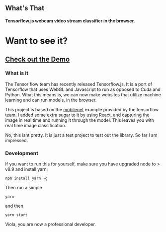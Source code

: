## What's That

#### Tensorflow.js webcam video stream classifier in the browser. 

# Want to see it?
## [Check out the Demo](https://jaretburkett.github.io/Whats-That/ "What's That")

### What is it

The Tensor flow team has recently released Tensorflow.js. It is a port
of Tensorflow that uses WebGL and Javascript to run as opposed to Cuda and Python. 
What this means is, we can now make websites that utilize machine learning and can run
models, in the browser. 

This project is based on the [mobilenet](https://github.com/tensorflow/tfjs-examples/tree/master/mobilenet) example 
provided by the tensorflow team. I added some extra sugar to it by using React, and capturing the image in real time and
running it through the model. This leaves you with real time image classification. 

No, this isnt pretty. It is just a test project to test out the library. So far I am impressed. 


### Development

If you want to run this for yourself, make sure you have upgraded node to > v8.9 and install yarn;

```
npm install yarn -g
```

Then run a simple 

```
yarn
```

and then 

```
yarn start
```

Viola, you are now a professional developer. 
